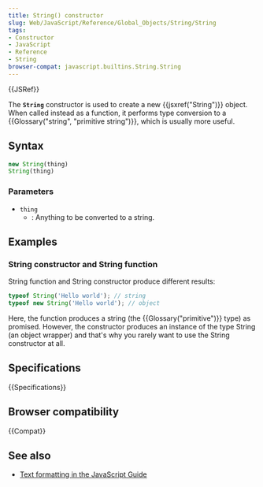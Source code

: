 ```yaml
---
title: String() constructor
slug: Web/JavaScript/Reference/Global_Objects/String/String
tags:
- Constructor
- JavaScript
- Reference
- String
browser-compat: javascript.builtins.String.String
---
```

{{JSRef}}

The **`String`** constructor is used to create a new
{{jsxref("String")}} object. When called instead as a function, it
performs type conversion to a
{{Glossary("string", "primitive string")}}, which is usually more
useful.

## Syntax

```js
new String(thing)
String(thing)
```

### Parameters

*   `thing`
    *   : Anything to be converted to a string.

## Examples

### String constructor and String function

String function and String constructor produce different results:

```js
typeof String('Hello world'); // string
typeof new String('Hello world'); // object
```

Here, the function produces a string (the {{Glossary("primitive")}} type)
as promised. However, the constructor produces an instance of the type String
(an object wrapper) and that's why you rarely want to use the String constructor
at all.

## Specifications

{{Specifications}}

## Browser compatibility

{{Compat}}

## See also

*   [Text formatting in the JavaScript Guide](/en-US/docs/Web/JavaScript/Guide/Text_formatting)
